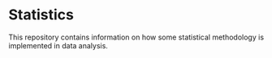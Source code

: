 # Statistics
This repository contains information on how some statistical methodology is implemented in data analysis.
